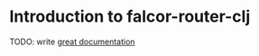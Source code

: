 # Introduction to falcor-router-clj

TODO: write [great documentation](http://jacobian.org/writing/what-to-write/)

